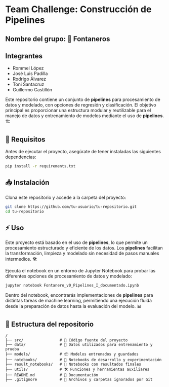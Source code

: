 # Team Challenge: Construcción de Pipelines

## Nombre del grupo: 🚰 **Fontaneros**  

## Integrantes  
- Rommel López  
- José Luis Padilla  
- Rodrigo Álvarez  
- Toni Santacruz  
- Guillermo Castillón  

Este repositorio contiene un conjunto de **pipelines** para procesamiento de datos y modelado, con opciones de regresión y clasificación. El objetivo principal es proporcionar una estructura modular y reutilizable para el manejo de datos y entrenamiento de modelos mediante el uso de **pipelines**. 🏗️

## 📌 Requisitos

Antes de ejecutar el proyecto, asegúrate de tener instaladas las siguientes dependencias:

```bash
pip install -r requirements.txt
```

## 📥 Instalación

Clona este repositorio y accede a la carpeta del proyecto:

```bash
git clone https://github.com/tu-usuario/tu-repositorio.git
cd tu-repositorio
```

## ⚡ Uso

Este proyecto está basado en el uso de **pipelines**, lo que permite un procesamiento estructurado y eficiente de los datos. Los **pipelines** facilitan la transformación, limpieza y modelado sin necesidad de pasos manuales intermedios. 🛠️

Ejecuta el notebook en un entorno de Jupyter Notebook para probar las diferentes opciones de procesamiento de datos y modelado:

```bash
jupyter notebook Fontanero_v0_Pipelines_I_documentado.ipynb
```

Dentro del notebook, encontrarás implementaciones de **pipelines** para distintas tareas de machine learning, permitiendo una ejecución fluida desde la preparación de datos hasta la evaluación del modelo. 📊

## 📂 Estructura del repositorio

```
/
├── src/                # 📂 Código fuente del proyecto
├── data/               # 📁 Datos utilizados para entrenamiento y prueba
├── models/             # 📦 Modelos entrenados y guardados
├── notebooks/          # 📓 Notebooks de desarrollo y experimentación
├── result_notebooks/   # 📑 Notebooks con resultados finales
├── utils/              # 🛠️ Funciones y herramientas auxiliares
├── README.md           # 📖 Documentación
├── .gitignore          # 🚫 Archivos y carpetas ignorados por Git

